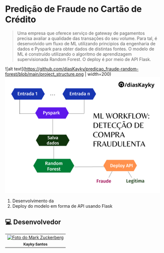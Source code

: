 # Predição de Fraude no Cartão de Crédito

> Uma empresa que oferece serviço de gateway de pagamentos precisa avaliar a qualidade das transações do seu volume. Para tal, é desenvolvido um fluxo de ML utilizando principios da engenharia de dados e Pyspark para obter dados de distintas fontes. O modelo de ML é construído utilizando o algoritmo de aprendizagem supervisionada Random Forest. O deploy é por meio de API Flask. 

![alt text](https://github.com/diasKayky/predicao_fraude-random-forest/blob/main/project_structure.png | width=200)
<img src="https://github.com/diasKayky/predicao_fraude-random-forest/blob/main/project_structure.png" data-canonical-src="https://github.com/diasKayky/predicao_fraude-random-forest/blob/main/project_structure.png" width="600" />

1. Desenvolvimento da 
2. Deploy do modelo em forma de API usando Flask

##  💻 Desenvolvedor


<table>
  <tr>
    <td align="center">
      <a href="#">
        <img src="https://avatars.githubusercontent.com/u/75142111?v=4" width="100px;" alt="Foto do Mark Zuckerberg"/><br>
        <sub>
          <b>Kayky Santos</b>
        </sub>
      </a>
    </td>
  </tr>
</table>
